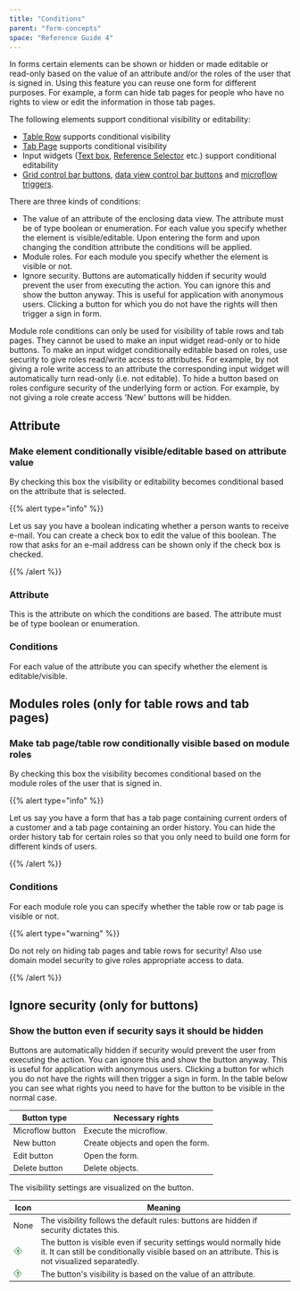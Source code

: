 ```yaml
---
title: "Conditions"
parent: "form-concepts"
space: "Reference Guide 4"
---
```

In forms certain elements can be shown or hidden or made editable or read-only based on the value of an attribute and/or the roles of the user that is signed in. Using this feature you can reuse one form for different purposes. For example, a form can hide tab pages for people who have no rights to view or edit the information in those tab pages.

The following elements support conditional visibility or editability:

*   [Table Row](table-row) supports conditional visibility
*   [Tab Page](tab-page) supports conditional visibility
*   Input widgets ([Text box](text-box), [Reference Selector](reference-selector) etc.) support conditional editability
*   [Grid control bar buttons](control-bar), [data view control bar buttons](data-view-control-bar) and [microflow triggers](microflow-trigger).

There are three kinds of conditions:

*   The value of an attribute of the enclosing data view. The attribute must be of type boolean or enumeration. For each value you specify whether the element is visible/editable. Upon entering the form and upon changing the condition attribute the conditions will be applied.
*   Module roles. For each module you specify whether the element is visible or not.
*   Ignore security. Buttons are automatically hidden if security would prevent the user from executing the action. You can ignore this and show the button anyway. This is useful for application with anonymous users. Clicking a button for which you do not have the rights will then trigger a sign in form.

Module role conditions can only be used for visibility of table rows and tab pages. They cannot be used to make an input widget read-only or to hide buttons. To make an input widget conditionally editable based on roles, use security to give roles read/write access to attributes. For example, by not giving a role write access to an attribute the corresponding input widget will automatically turn read-only (i.e. not editable). To hide a button based on roles configure security of the underlying form or action. For example, by not giving a role create access 'New' buttons will be hidden.

## Attribute

### Make element conditionally visible/editable based on attribute value

By checking this box the visibility or editability becomes conditional based on the attribute that is selected.

{{% alert type="info" %}}

Let us say you have a boolean indicating whether a person wants to receive e-mail. You can create a check box to edit the value of this boolean. The row that asks for an e-mail address can be shown only if the check box is checked.

{{% /alert %}}

### Attribute

This is the attribute on which the conditions are based. The attribute must be of type boolean or enumeration.

### Conditions

For each value of the attribute you can specify whether the element is editable/visible.

## Modules roles (only for table rows and tab pages)

### Make tab page/table row conditionally visible based on module roles

By checking this box the visibility becomes conditional based on the module roles of the user that is signed in.

{{% alert type="info" %}}

Let us say you have a form that has a tab page containing current orders of a customer and a tab page containing an order history. You can hide the order history tab for certain roles so that you only need to build one form for different kinds of users.

{{% /alert %}}

### Conditions

For each module role you can specify whether the table row or tab page is visible or not.

{{% alert type="warning" %}}

Do not rely on hiding tab pages and table rows for security! Also use domain model security to give roles appropriate access to data.

{{% /alert %}}

## Ignore security (only for buttons)

### Show the button even if security says it should be hidden

Buttons are automatically hidden if security would prevent the user from executing the action. You can ignore this and show the button anyway. This is useful for application with anonymous users. Clicking a button for which you do not have the rights will then trigger a sign in form. In the table below you can see what rights you need to have for the button to be visible in the normal case.

| Button type | Necessary rights |
| --- | --- |
| Microflow button | Execute the microflow. |
| New button | Create objects and open the form. |
| Edit button | Open the form. |
| Delete button | Delete objects. |

The visibility settings are visualized on the button.

| Icon | Meaning |
| --- | --- |
| None | The visibility follows the default rules: buttons are hidden if security dictates this. |
| ![](attachments/4194423/4325428.png) | The button is visible even if security settings would normally hide it. It can still be conditionally visible based on an attribute. This is not visualized separatedly. |
| ![](attachments/4194423/4325430.png) | The button's visibility is based on the value of an attribute. |
